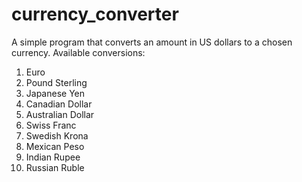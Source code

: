 # currency_converter
A simple program that converts an amount in US dollars to a chosen currency.
Available conversions:
1. Euro
2. Pound Sterling
3. Japanese Yen
4. Canadian Dollar
5. Australian Dollar
6. Swiss Franc
7. Swedish Krona
8. Mexican Peso
9. Indian Rupee
10. Russian Ruble
